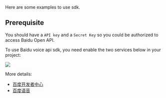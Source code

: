 Here are some examples to use sdk.

Prerequisite
------------
You should have a `API key` and a `Secret Key` so you could be authorized to access Baidu Open API. 

To use Baidu voice api sdk, you need enable the two services below in your project:

![](https://github.com/maxwell92/baidu-ai-go-sdk/blob/master/example/pics/baidu-ai-overview.png)

More details: 
- [百度开发者中心](http://developer.baidu.com/) 
- [百度语音](http://yuyin.baidu.com/)
